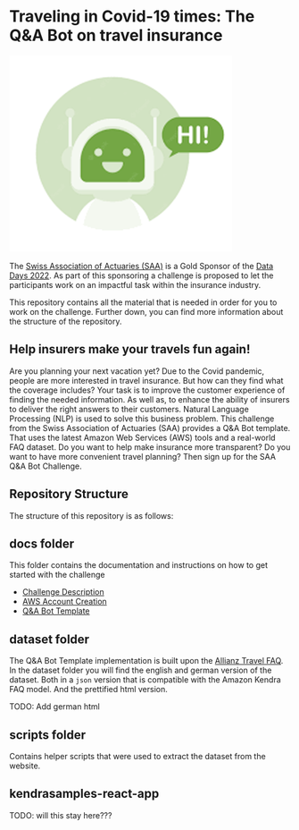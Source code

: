 # Traveling in Covid-19 times: The Q&A Bot on travel insurance

![Challenge Logo](./docs/images/challenge-logo.png)

The [Swiss Association of Actuaries (SAA)](https://www.actuaries.ch/) is a Gold
Sponsor of the [Data Days 2022](https://datadays.ch). As part of this sponsoring
a challenge is proposed to let the participants work on an impactful task within
the insurance industry.

This repository contains all the material that is needed in order for you to
work on the challenge. Further down, you can find more information about the
structure of the repository.

## Help insurers make your travels fun again!
Are you planning your next vacation yet? Due to the Covid pandemic, people are
more interested in travel insurance. But how can they find what the coverage
includes? Your task is to improve the customer experience of finding the needed
information. As well as, to enhance the ability of insurers to deliver the right
answers to their customers. Natural Language Processing (NLP) is used to solve
this business problem. This challenge from the Swiss Association of Actuaries
(SAA) provides a Q&A Bot template. That uses the latest Amazon Web Services
(AWS) tools and a real-world FAQ dataset. Do you want to help make insurance
more transparent? Do you want to have more convenient travel planning? Then sign
up for the SAA Q&A Bot Challenge.

## Repository Structure
The structure of this repository is as follows:
## **docs** folder
This folder contains the documentation and instructions on how to get started
with the challenge

* [Challenge Description](./docs/Challenge-description.md)
* [AWS Account Creation](./docs/Aws-Account.md)
* [Q&A Bot Template](./docs/Bot-template.md)

## **dataset** folder
The Q&A Bot Template implementation is built upon the [Allianz Travel
FAQ](https://www.allianz-travel.ch/en_CH/services/faq.html). In the dataset
folder you will find the english and german version of the dataset. Both in a
`json` version that is compatible with the Amazon Kendra FAQ model. And the
prettified html version.

TODO: Add german html

## **scripts** folder
Contains helper scripts that were used to extract the dataset from the website.

## **kendrasamples-react-app**
TODO: will this stay here???
